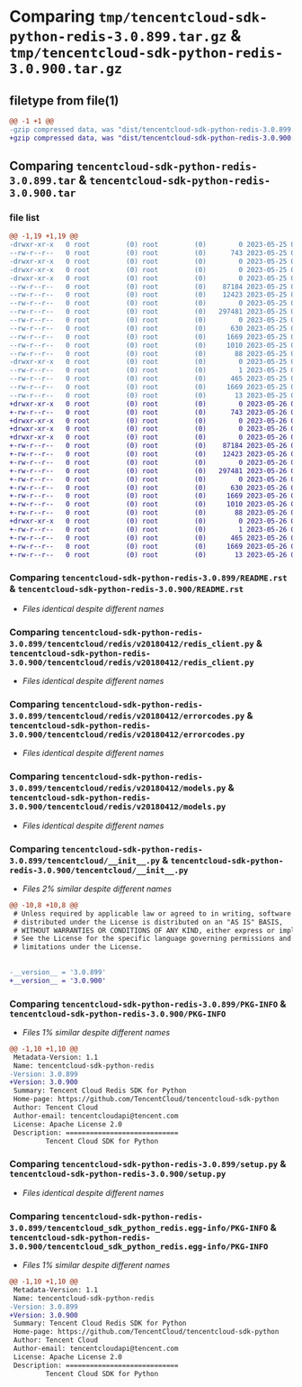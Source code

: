# Comparing `tmp/tencentcloud-sdk-python-redis-3.0.899.tar.gz` & `tmp/tencentcloud-sdk-python-redis-3.0.900.tar.gz`

## filetype from file(1)

```diff
@@ -1 +1 @@
-gzip compressed data, was "dist/tencentcloud-sdk-python-redis-3.0.899.tar", last modified: Thu May 25 00:33:44 2023, max compression
+gzip compressed data, was "dist/tencentcloud-sdk-python-redis-3.0.900.tar", last modified: Fri May 26 02:25:13 2023, max compression
```

## Comparing `tencentcloud-sdk-python-redis-3.0.899.tar` & `tencentcloud-sdk-python-redis-3.0.900.tar`

### file list

```diff
@@ -1,19 +1,19 @@
-drwxr-xr-x   0 root         (0) root         (0)        0 2023-05-25 00:33:44.000000 tencentcloud-sdk-python-redis-3.0.899/
--rw-r--r--   0 root         (0) root         (0)      743 2023-05-25 00:33:44.000000 tencentcloud-sdk-python-redis-3.0.899/README.rst
-drwxr-xr-x   0 root         (0) root         (0)        0 2023-05-25 00:33:44.000000 tencentcloud-sdk-python-redis-3.0.899/tencentcloud/
-drwxr-xr-x   0 root         (0) root         (0)        0 2023-05-25 00:33:44.000000 tencentcloud-sdk-python-redis-3.0.899/tencentcloud/redis/
-drwxr-xr-x   0 root         (0) root         (0)        0 2023-05-25 00:33:44.000000 tencentcloud-sdk-python-redis-3.0.899/tencentcloud/redis/v20180412/
--rw-r--r--   0 root         (0) root         (0)    87184 2023-05-25 00:33:44.000000 tencentcloud-sdk-python-redis-3.0.899/tencentcloud/redis/v20180412/redis_client.py
--rw-r--r--   0 root         (0) root         (0)    12423 2023-05-25 00:33:44.000000 tencentcloud-sdk-python-redis-3.0.899/tencentcloud/redis/v20180412/errorcodes.py
--rw-r--r--   0 root         (0) root         (0)        0 2023-05-25 00:33:44.000000 tencentcloud-sdk-python-redis-3.0.899/tencentcloud/redis/v20180412/__init__.py
--rw-r--r--   0 root         (0) root         (0)   297481 2023-05-25 00:33:44.000000 tencentcloud-sdk-python-redis-3.0.899/tencentcloud/redis/v20180412/models.py
--rw-r--r--   0 root         (0) root         (0)        0 2023-05-25 00:33:44.000000 tencentcloud-sdk-python-redis-3.0.899/tencentcloud/redis/__init__.py
--rw-r--r--   0 root         (0) root         (0)      630 2023-05-25 00:33:44.000000 tencentcloud-sdk-python-redis-3.0.899/tencentcloud/__init__.py
--rw-r--r--   0 root         (0) root         (0)     1669 2023-05-25 00:33:44.000000 tencentcloud-sdk-python-redis-3.0.899/PKG-INFO
--rw-r--r--   0 root         (0) root         (0)     1010 2023-05-25 00:33:44.000000 tencentcloud-sdk-python-redis-3.0.899/setup.py
--rw-r--r--   0 root         (0) root         (0)       88 2023-05-25 00:33:44.000000 tencentcloud-sdk-python-redis-3.0.899/setup.cfg
-drwxr-xr-x   0 root         (0) root         (0)        0 2023-05-25 00:33:44.000000 tencentcloud-sdk-python-redis-3.0.899/tencentcloud_sdk_python_redis.egg-info/
--rw-r--r--   0 root         (0) root         (0)        1 2023-05-25 00:33:44.000000 tencentcloud-sdk-python-redis-3.0.899/tencentcloud_sdk_python_redis.egg-info/dependency_links.txt
--rw-r--r--   0 root         (0) root         (0)      465 2023-05-25 00:33:44.000000 tencentcloud-sdk-python-redis-3.0.899/tencentcloud_sdk_python_redis.egg-info/SOURCES.txt
--rw-r--r--   0 root         (0) root         (0)     1669 2023-05-25 00:33:44.000000 tencentcloud-sdk-python-redis-3.0.899/tencentcloud_sdk_python_redis.egg-info/PKG-INFO
--rw-r--r--   0 root         (0) root         (0)       13 2023-05-25 00:33:44.000000 tencentcloud-sdk-python-redis-3.0.899/tencentcloud_sdk_python_redis.egg-info/top_level.txt
+drwxr-xr-x   0 root         (0) root         (0)        0 2023-05-26 02:25:13.000000 tencentcloud-sdk-python-redis-3.0.900/
+-rw-r--r--   0 root         (0) root         (0)      743 2023-05-26 02:25:13.000000 tencentcloud-sdk-python-redis-3.0.900/README.rst
+drwxr-xr-x   0 root         (0) root         (0)        0 2023-05-26 02:25:13.000000 tencentcloud-sdk-python-redis-3.0.900/tencentcloud/
+drwxr-xr-x   0 root         (0) root         (0)        0 2023-05-26 02:25:13.000000 tencentcloud-sdk-python-redis-3.0.900/tencentcloud/redis/
+drwxr-xr-x   0 root         (0) root         (0)        0 2023-05-26 02:25:13.000000 tencentcloud-sdk-python-redis-3.0.900/tencentcloud/redis/v20180412/
+-rw-r--r--   0 root         (0) root         (0)    87184 2023-05-26 02:25:13.000000 tencentcloud-sdk-python-redis-3.0.900/tencentcloud/redis/v20180412/redis_client.py
+-rw-r--r--   0 root         (0) root         (0)    12423 2023-05-26 02:25:13.000000 tencentcloud-sdk-python-redis-3.0.900/tencentcloud/redis/v20180412/errorcodes.py
+-rw-r--r--   0 root         (0) root         (0)        0 2023-05-26 02:25:13.000000 tencentcloud-sdk-python-redis-3.0.900/tencentcloud/redis/v20180412/__init__.py
+-rw-r--r--   0 root         (0) root         (0)   297481 2023-05-26 02:25:13.000000 tencentcloud-sdk-python-redis-3.0.900/tencentcloud/redis/v20180412/models.py
+-rw-r--r--   0 root         (0) root         (0)        0 2023-05-26 02:25:13.000000 tencentcloud-sdk-python-redis-3.0.900/tencentcloud/redis/__init__.py
+-rw-r--r--   0 root         (0) root         (0)      630 2023-05-26 02:25:13.000000 tencentcloud-sdk-python-redis-3.0.900/tencentcloud/__init__.py
+-rw-r--r--   0 root         (0) root         (0)     1669 2023-05-26 02:25:13.000000 tencentcloud-sdk-python-redis-3.0.900/PKG-INFO
+-rw-r--r--   0 root         (0) root         (0)     1010 2023-05-26 02:25:13.000000 tencentcloud-sdk-python-redis-3.0.900/setup.py
+-rw-r--r--   0 root         (0) root         (0)       88 2023-05-26 02:25:13.000000 tencentcloud-sdk-python-redis-3.0.900/setup.cfg
+drwxr-xr-x   0 root         (0) root         (0)        0 2023-05-26 02:25:13.000000 tencentcloud-sdk-python-redis-3.0.900/tencentcloud_sdk_python_redis.egg-info/
+-rw-r--r--   0 root         (0) root         (0)        1 2023-05-26 02:25:13.000000 tencentcloud-sdk-python-redis-3.0.900/tencentcloud_sdk_python_redis.egg-info/dependency_links.txt
+-rw-r--r--   0 root         (0) root         (0)      465 2023-05-26 02:25:13.000000 tencentcloud-sdk-python-redis-3.0.900/tencentcloud_sdk_python_redis.egg-info/SOURCES.txt
+-rw-r--r--   0 root         (0) root         (0)     1669 2023-05-26 02:25:13.000000 tencentcloud-sdk-python-redis-3.0.900/tencentcloud_sdk_python_redis.egg-info/PKG-INFO
+-rw-r--r--   0 root         (0) root         (0)       13 2023-05-26 02:25:13.000000 tencentcloud-sdk-python-redis-3.0.900/tencentcloud_sdk_python_redis.egg-info/top_level.txt
```

### Comparing `tencentcloud-sdk-python-redis-3.0.899/README.rst` & `tencentcloud-sdk-python-redis-3.0.900/README.rst`

 * *Files identical despite different names*

### Comparing `tencentcloud-sdk-python-redis-3.0.899/tencentcloud/redis/v20180412/redis_client.py` & `tencentcloud-sdk-python-redis-3.0.900/tencentcloud/redis/v20180412/redis_client.py`

 * *Files identical despite different names*

### Comparing `tencentcloud-sdk-python-redis-3.0.899/tencentcloud/redis/v20180412/errorcodes.py` & `tencentcloud-sdk-python-redis-3.0.900/tencentcloud/redis/v20180412/errorcodes.py`

 * *Files identical despite different names*

### Comparing `tencentcloud-sdk-python-redis-3.0.899/tencentcloud/redis/v20180412/models.py` & `tencentcloud-sdk-python-redis-3.0.900/tencentcloud/redis/v20180412/models.py`

 * *Files identical despite different names*

### Comparing `tencentcloud-sdk-python-redis-3.0.899/tencentcloud/__init__.py` & `tencentcloud-sdk-python-redis-3.0.900/tencentcloud/__init__.py`

 * *Files 2% similar despite different names*

```diff
@@ -10,8 +10,8 @@
 # Unless required by applicable law or agreed to in writing, software
 # distributed under the License is distributed on an "AS IS" BASIS,
 # WITHOUT WARRANTIES OR CONDITIONS OF ANY KIND, either express or implied.
 # See the License for the specific language governing permissions and
 # limitations under the License.
 
 
-__version__ = '3.0.899'
+__version__ = '3.0.900'
```

### Comparing `tencentcloud-sdk-python-redis-3.0.899/PKG-INFO` & `tencentcloud-sdk-python-redis-3.0.900/PKG-INFO`

 * *Files 1% similar despite different names*

```diff
@@ -1,10 +1,10 @@
 Metadata-Version: 1.1
 Name: tencentcloud-sdk-python-redis
-Version: 3.0.899
+Version: 3.0.900
 Summary: Tencent Cloud Redis SDK for Python
 Home-page: https://github.com/TencentCloud/tencentcloud-sdk-python
 Author: Tencent Cloud
 Author-email: tencentcloudapi@tencent.com
 License: Apache License 2.0
 Description: ============================
         Tencent Cloud SDK for Python
```

### Comparing `tencentcloud-sdk-python-redis-3.0.899/setup.py` & `tencentcloud-sdk-python-redis-3.0.900/setup.py`

 * *Files identical despite different names*

### Comparing `tencentcloud-sdk-python-redis-3.0.899/tencentcloud_sdk_python_redis.egg-info/PKG-INFO` & `tencentcloud-sdk-python-redis-3.0.900/tencentcloud_sdk_python_redis.egg-info/PKG-INFO`

 * *Files 1% similar despite different names*

```diff
@@ -1,10 +1,10 @@
 Metadata-Version: 1.1
 Name: tencentcloud-sdk-python-redis
-Version: 3.0.899
+Version: 3.0.900
 Summary: Tencent Cloud Redis SDK for Python
 Home-page: https://github.com/TencentCloud/tencentcloud-sdk-python
 Author: Tencent Cloud
 Author-email: tencentcloudapi@tencent.com
 License: Apache License 2.0
 Description: ============================
         Tencent Cloud SDK for Python
```

